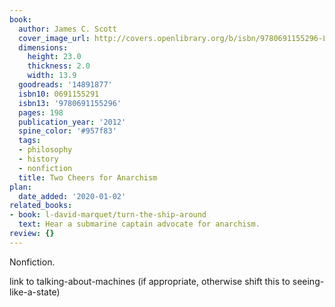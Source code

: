 ```yaml
---
book:
  author: James C. Scott
  cover_image_url: http://covers.openlibrary.org/b/isbn/9780691155296-L.jpg
  dimensions:
    height: 23.0
    thickness: 2.0
    width: 13.9
  goodreads: '14891877'
  isbn10: 0691155291
  isbn13: '9780691155296'
  pages: 198
  publication_year: '2012'
  spine_color: '#957f83'
  tags:
  - philosophy
  - history
  - nonfiction
  title: Two Cheers for Anarchism
plan:
  date_added: '2020-01-02'
related_books:
- book: l-david-marquet/turn-the-ship-around
  text: Hear a submarine captain advocate for anarchism.
review: {}
---
```


Nonfiction.

link to talking-about-machines (if appropriate, otherwise shift this to seeing-like-a-state)

